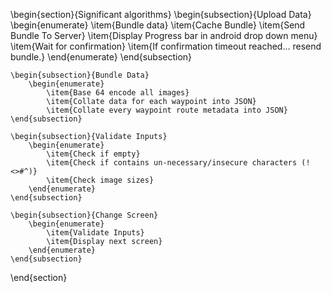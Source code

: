 \begin{section}{Significant algorithms}
    \begin{subsection}{Upload Data}
        \begin{enumerate}
            \item{Bundle data}
            \item{Cache Bundle}
            \item{Send Bundle To Server}
            \item{Display Progress bar in android drop down menu}
            \item{Wait for confirmation}
            \item{If confirmation timeout reached... resend bundle.}
        \end{enumerate}
    \end{subsection}

    \begin{subsection}{Bundle Data}
        \begin{enumerate}
            \item{Base 64 encode all images}
            \item{Collate data for each waypoint into JSON}
            \item{Collate every waypoint route metadata into JSON}
    \end{subsection}

    \begin{subsection}{Validate Inputs}
        \begin{enumerate}
            \item{Check if empty}
            \item{Check if contains un-necessary/insecure characters (!<>#^)}
            \item{Check image sizes}
        \end{enumerate}
    \end{subsection}

    \begin{subsection}{Change Screen}
        \begin{enumerate}
            \item{Validate Inputs}
            \item{Display next screen}
        \end{enumerate}
    \end{subsection}
\end{section}

